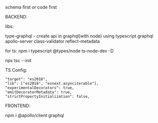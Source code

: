 schema first
or
code first

BACKEND:

libs:

type-graphql - create api in graphql(with node) using typescript
graphql 
apollo-server
class-validator 
reflect-metadata

for ts: npm i typescript @types/node ts-node-dev -D

npx tsc --init


TS Config:

    "target": "es2018",
    "lib": ["es2018", "esnext.asynciterable"], 
    "experimentalDecorators": true,
    "emitDecoratorMetadata": true, 
    "strictPropertyInitialization": false, 


FRONTEND:

npm i @apollo/client graphql
